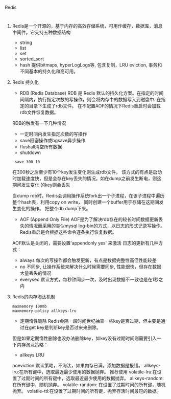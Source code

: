 Redis
#

1. Redis是一个开源的，基于内存的高效存储系统，可用作缓存，数据库，消息中间件。它支持五种数据结构
   * string
   * list
   * set
   * sorted_sort
   * hash
   提供bitmaps, hyperLogLogs等, 包含复制，LRU eviction, 事务和不同基本的持久化和高可用。
   
2. Redis 持久化
    * RDB (Redis Database)
   RDB 是 Redis 默认的持久化方案。在指定的时间间隔内，执行指定次数的写操作，则会将内存中的数据写入到磁盘中. 在指定的目录下生成了rdb文件。
   在不配置AOF的情况下Redis重启时会加载rdb文件恢复数据。
   
   RDB的触发有一下几种情况
      * 一定时间内发生指定次数的写操作
      * save阻塞操作或bgsave异步操作
      * flushall清空所有数据
      * shutdown 
       
   ```
    save 300 10
    ```
    在300秒之后至少有10个key发生变化则生成rdb文件。
    该方式的有点是启动时加载速度快，但是会存在key丢失的情况。如在dump之前发生断电，则这期间发生变化
    的key则会丢失
    
    当dump rdb时，Redis会调用操作系统fork出一个子进程，在该子进程中遍历整个hash表，利用copy on write，
    同时创建一个buffer用于存储在这期间发生变化的操作。
    把整个db dump下来。
   
   * AOF (Append Only File)
   AOF是为了解决rdb存在的较长时间数据更新丢失的情况而采用的类似mysql log-bin的方式，以日志的形式记录写操作。Redis重启是会根据这些命令逐条执行恢复数据。
   
   AOF默认是关闭的，需要设置'appendonly yes' 来激活
   日志的更新有几种方式：
   * always 每次的写操作都会触发更新，有点是数据完整性高但性能较差
   * no 不同步, 让操作系统来解决什么时候需要同步, 性能很快，但存在数据大量丢失的情况
   * everysec 默认方式，每秒钟同步一次，及时出现数据不一致也是在1秒之内
   
3. Redis的内存淘汰机制
   ```
   maxmemory 100mb
   maxmemory-policy allkeys-lru
   ```
   * 定期惰性删除
   Redis会隔一段时间世纪抽查一些key是否过期，但主要是通过在get key是判断key是否过来来删除。
   
   但是如果定期惰性删除也没办法删除key，如key没有过期时间则需要引入一下内存淘汰策略：
   * allkeys LRU
   
   noeviction:默认策略，不淘汰，如果内存已满，添加数据是报错。
   allkeys-lru:在所有键中，选取最近最少使用的数据抛弃。  推荐使用
   volatile-lru:在设置了过期时间的所有键中，选取最近最少使用的数据抛弃。
   allkeys-random: 在所有键中，随机抛弃。
   volatile-random: 在设置了过期时间的所有键，随机抛弃。
   volatile-ttl:在设置了过期时间的所有键，抛弃存活时间最短的数据。
  
   
   


   